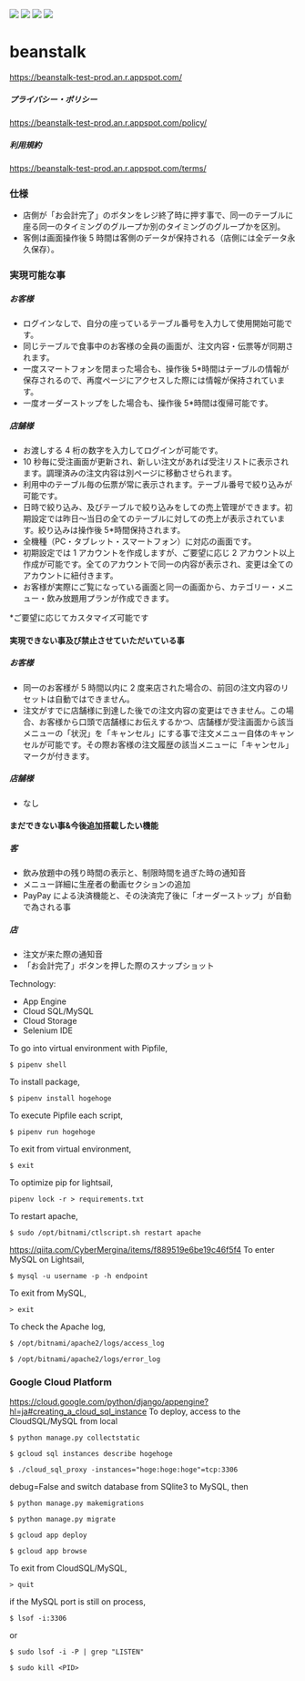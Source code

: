<img src="https://img.shields.io/badge/-Django-092E20.svg?logo=django&style=flat"> <img src="https://img.shields.io/badge/-Bootstrap-563D7C.svg?logo=bootstrap&style=flat"> <img src="https://img.shields.io/badge/-Sass-CC6699.svg?logo=sass&style=flat"> <img src="https://img.shields.io/badge/-Google%20Cloud-EEE.svg?logo=google-cloud&style=flat">

# beanstalk

https://beanstalk-test-prod.an.r.appspot.com/

##### プライバシー・ポリシー

https://beanstalk-test-prod.an.r.appspot.com/policy/

##### 利用規約

https://beanstalk-test-prod.an.r.appspot.com/terms/

### 仕様

- 店側が「お会計完了」のボタンをレジ終了時に押す事で、同一のテーブルに座る同一のタイミングのグループか別のタイミングのグループかを区別。
- 客側は画面操作後 5 時間は客側のデータが保持される（店側には全データ永久保存）。

### 実現可能な事

##### お客様

- ログインなしで、自分の座っているテーブル番号を入力して使用開始可能です。
- 同じテーブルで食事中のお客様の全員の画面が、注文内容・伝票等が同期されます。
- 一度スマートフォンを閉まった場合も、操作後 5\*時間はテーブルの情報が保存されるので、再度ページにアクセスした際には情報が保持されています。
- 一度オーダーストップをした場合も、操作後 5\*時間は復帰可能です。

##### 店舗様

- お渡しする 4 桁の数字を入力してログインが可能です。
- 10 秒毎に受注画面が更新され、新しい注文があれば受注リストに表示されます。調理済みの注文内容は別ページに移動させられます。
- 利用中のテーブル毎の伝票が常に表示されます。テーブル番号で絞り込みが可能です。
- 日時で絞り込み、及びテーブルで絞り込みをしての売上管理ができます。初期設定では昨日〜当日の全てのテーブルに対しての売上が表示されています。絞り込みは操作後 5\*時間保持されます。
- 全機種（PC・タブレット・スマートフォン）に対応の画面です。
- 初期設定では 1 アカウントを作成しますが、ご要望に応じ 2 アカウント以上作成が可能です。全てのアカウントで同一の内容が表示され、変更は全てのアカウントに紐付きます。
- お客様が実際にご覧になっている画面と同一の画面から、カテゴリー・メニュー・飲み放題用プランが作成できます。

\*ご要望に応じてカスタマイズ可能です

#### 実現できない事及び禁止させていただいている事

##### お客様

- 同一のお客様が 5 時間以内に 2 度来店された場合の、前回の注文内容のリセットは自動ではできません。
- 注文がすでに店舗様に到達した後での注文内容の変更はできません。この場合、お客様から口頭で店舗様にお伝えするかつ、店舗様が受注画面から該当メニューの「状況」を「キャンセル」にする事で注文メニュー自体のキャンセルが可能です。その際お客様の注文履歴の該当メニューに「キャンセル」マークが付きます。

##### 店舗様

- なし

#### まだできない事&今後追加搭載したい機能

##### 客

- 飲み放題中の残り時間の表示と、制限時間を過ぎた時の通知音
- メニュー詳細に生産者の動画セクションの追加
- PayPay による決済機能と、その決済完了後に「オーダーストップ」が自動で為される事

##### 店

- 注文が来た際の通知音
- 「お会計完了」ボタンを押した際のスナップショット

Technology:

- App Engine
- Cloud SQL/MySQL
- Cloud Storage
- Selenium IDE

To go into virtual environment with Pipfile,

```
$ pipenv shell
```

To install package,

```
$ pipenv install hogehoge
```

To execute Pipfile each script,

```
$ pipenv run hogehoge
```

To exit from virtual environment,

```
$ exit
```

To optimize pip for lightsail,

```
pipenv lock -r > requirements.txt
```

To restart apache,

```
$ sudo /opt/bitnami/ctlscript.sh restart apache
```

https://qiita.com/CyberMergina/items/f889519e6be19c46f5f4
To enter MySQL on Lightsail,

```
$ mysql -u username -p -h endpoint
```

To exit from MySQL,

```
> exit
```

To check the Apache log,

```
$ /opt/bitnami/apache2/logs/access_log
```

```
$ /opt/bitnami/apache2/logs/error_log
```

### Google Cloud Platform

https://cloud.google.com/python/django/appengine?hl=ja#creating_a_cloud_sql_instance
To deploy, access to the CloudSQL/MySQL from local

```
$ python manage.py collectstatic
```

```
$ gcloud sql instances describe hogehoge
```

```
$ ./cloud_sql_proxy -instances="hoge:hoge:hoge"=tcp:3306
```

debug=False and switch database from SQlite3 to MySQL, then

```
$ python manage.py makemigrations
```

```
$ python manage.py migrate
```

```
$ gcloud app deploy
```

```
$ gcloud app browse
```

To exit from CloudSQL/MySQL,

```
> quit
```

if the MySQL port is still on process,

```
$ lsof -i:3306
```

or

```
$ sudo lsof -i -P | grep "LISTEN"
```

```
$ sudo kill <PID>
```
